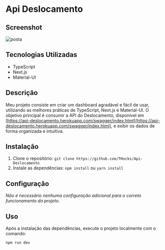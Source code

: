 # Api Deslocamento



## Screenshot
![posta](https://github.com/THocks/Api-Deslocamento/assets/102311684/d2507bc9-38a4-4555-b2b4-7e41545156eb)


## Tecnologias Utilizadas

- TypeScript
- Next.js
- Material-UI

## Descrição

Meu projeto consiste em criar um dashboard agradável e fácil de usar, utilizando as melhores práticas de TypeScript, Next.js e Material-UI. O objetivo principal é consumir a API do Deslocamento, disponível em [https://api-deslocamento.herokuapp.com/swagger/index.html](https://api-deslocamento.herokuapp.com/swagger/index.html), e exibir os dados de forma organizada e intuitiva.

## Instalação

1. Clone o repositório: `git clone https://github.com/THocks/Api-Deslocamento`
2. Instale as dependências: `npm install` ou `yarn install`

## Configuração

_Não é necessário nenhuma configuração adicional para o correto funcionamento do projeto._

## Uso

Após a instalação das dependências, execute o projeto localmente com o comando:


```bash
npm run dev

